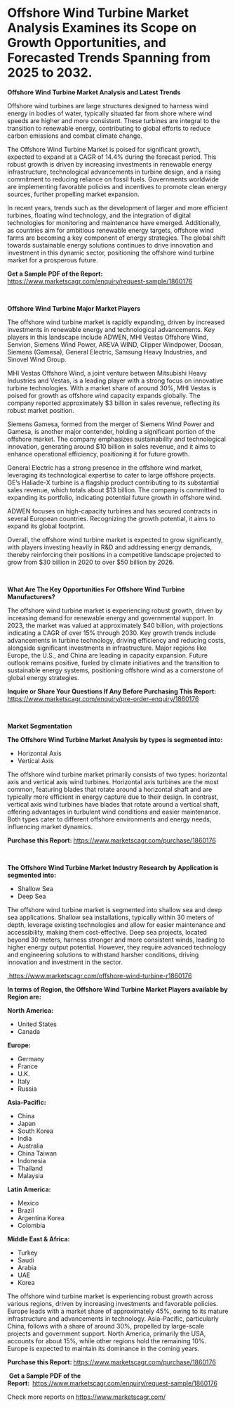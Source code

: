 <p><h1>Offshore Wind Turbine Market Analysis Examines its Scope on Growth Opportunities, and Forecasted Trends Spanning from 2025 to 2032.</h1></p><p><strong>Offshore Wind Turbine Market Analysis and Latest Trends</strong></p>
<p><p>Offshore wind turbines are large structures designed to harness wind energy in bodies of water, typically situated far from shore where wind speeds are higher and more consistent. These turbines are integral to the transition to renewable energy, contributing to global efforts to reduce carbon emissions and combat climate change.</p><p>The Offshore Wind Turbine Market is poised for significant growth, expected to expand at a CAGR of 14.4% during the forecast period. This robust growth is driven by increasing investments in renewable energy infrastructure, technological advancements in turbine design, and a rising commitment to reducing reliance on fossil fuels. Governments worldwide are implementing favorable policies and incentives to promote clean energy sources, further propelling market expansion.</p><p>In recent years, trends such as the development of larger and more efficient turbines, floating wind technology, and the integration of digital technologies for monitoring and maintenance have emerged. Additionally, as countries aim for ambitious renewable energy targets, offshore wind farms are becoming a key component of energy strategies. The global shift towards sustainable energy solutions continues to drive innovation and investment in this dynamic sector, positioning the offshore wind turbine market for a prosperous future.</p></p>
<p><strong>Get a Sample PDF of the Report:&nbsp;</strong> <a href="https://www.marketscagr.com/enquiry/request-sample/1860176?utm_campaign=2097&utm_medium=2&utm_source=Github&utm_content=ia&utm_term=08042025&utm_id=offshore-wind-turbine">https://www.marketscagr.com/enquiry/request-sample/1860176</a></p>
<p>&nbsp;</p>
<p><strong>Offshore Wind Turbine Major Market Players</strong></p>
<p><p>The offshore wind turbine market is rapidly expanding, driven by increased investments in renewable energy and technological advancements. Key players in this landscape include ADWEN, MHI Vestas Offshore Wind, Senvion, Siemens Wind Power, AREVA WIND, Clipper Windpower, Doosan, Siemens (Gamesa), General Electric, Samsung Heavy Industries, and Sinovel Wind Group.</p><p>MHI Vestas Offshore Wind, a joint venture between Mitsubishi Heavy Industries and Vestas, is a leading player with a strong focus on innovative turbine technologies. With a market share of around 30%, MHI Vestas is poised for growth as offshore wind capacity expands globally. The company reported approximately $3 billion in sales revenue, reflecting its robust market position.</p><p>Siemens Gamesa, formed from the merger of Siemens Wind Power and Gamesa, is another major contender, holding a significant portion of the offshore market. The company emphasizes sustainability and technological innovation, generating around $10 billion in sales revenue, and it aims to enhance operational efficiency, positioning it for future growth.</p><p>General Electric has a strong presence in the offshore wind market, leveraging its technological expertise to cater to large offshore projects. GE’s Haliade-X turbine is a flagship product contributing to its substantial sales revenue, which totals about $13 billion. The company is committed to expanding its portfolio, indicating potential future growth in offshore wind.</p><p>ADWEN focuses on high-capacity turbines and has secured contracts in several European countries. Recognizing the growth potential, it aims to expand its global footprint.</p><p>Overall, the offshore wind turbine market is expected to grow significantly, with players investing heavily in R&D and addressing energy demands, thereby reinforcing their positions in a competitive landscape projected to grow from $30 billion in 2020 to over $50 billion by 2026.</p></p>
<p>&nbsp;</p>
<p><strong>What Are The Key Opportunities For Offshore Wind Turbine Manufacturers?</strong></p>
<p><p>The offshore wind turbine market is experiencing robust growth, driven by increasing demand for renewable energy and governmental support. In 2023, the market was valued at approximately $40 billion, with projections indicating a CAGR of over 15% through 2030. Key growth trends include advancements in turbine technology, driving efficiency and reducing costs, alongside significant investments in infrastructure. Major regions like Europe, the U.S., and China are leading in capacity expansion. Future outlook remains positive, fueled by climate initiatives and the transition to sustainable energy systems, positioning offshore wind as a cornerstone of global energy strategies.</p></p>
<p><strong>Inquire or Share Your Questions If Any Before Purchasing This Report:</strong> <a href="https://www.marketscagr.com/enquiry/pre-order-enquiry/1860176?utm_campaign=2097&utm_medium=2&utm_source=Github&utm_content=ia&utm_term=08042025&utm_id=offshore-wind-turbine">https://www.marketscagr.com/enquiry/pre-order-enquiry/1860176</a></p>
<p>&nbsp;</p>
<p><strong>Market Segmentation</strong></p>
<p><strong>The Offshore Wind Turbine Market Analysis by types is segmented into:</strong></p>
<p><ul><li>Horizontal Axis</li><li>Vertical Axis</li></ul></p>
<p><p>The offshore wind turbine market primarily consists of two types: horizontal axis and vertical axis wind turbines. Horizontal axis turbines are the most common, featuring blades that rotate around a horizontal shaft and are typically more efficient in energy capture due to their design. In contrast, vertical axis wind turbines have blades that rotate around a vertical shaft, offering advantages in turbulent wind conditions and easier maintenance. Both types cater to different offshore environments and energy needs, influencing market dynamics.</p></p>
<p><strong>Purchase this Report:&nbsp;</strong><a href="https://www.marketscagr.com/purchase/1860176?utm_campaign=2097&utm_medium=2&utm_source=Github&utm_content=ia&utm_term=08042025&utm_id=offshore-wind-turbine">https://www.marketscagr.com/purchase/1860176</a></p>
<p>&nbsp;</p>
<p><strong>The Offshore Wind Turbine Market Industry Research by Application is segmented into:</strong></p>
<p><ul><li>Shallow Sea</li><li>Deep Sea</li></ul></p>
<p><p>The offshore wind turbine market is segmented into shallow sea and deep sea applications. Shallow sea installations, typically within 30 meters of depth, leverage existing technologies and allow for easier maintenance and accessibility, making them cost-effective. Deep sea projects, located beyond 30 meters, harness stronger and more consistent winds, leading to higher energy output potential. However, they require advanced technology and engineering solutions to withstand harsher conditions, driving innovation and investment in the sector.</p></p>
<p><a href="https://www.marketscagr.com/offshore-wind-turbine-r1860176?utm_campaign=2097&utm_medium=2&utm_source=Github&utm_content=ia&utm_term=08042025&utm_id=offshore-wind-turbine">&nbsp;https://www.marketscagr.com/offshore-wind-turbine-r1860176</a></p>
<p><strong>In terms of Region, the Offshore Wind Turbine Market Players available by Region are:</strong></p>
<p>
    <p> <strong> North America: </strong>
        <ul>
            <li>United States</li>
            <li>Canada</li>
        </ul>
        </p> 
    <p> <strong> Europe: </strong>
        <ul>
            <li>Germany</li>
            <li>France</li>
            <li>U.K.</li>
            <li>Italy</li>
            <li>Russia</li>
        </ul>
        </p> 
    <p> <strong> Asia-Pacific: </strong>
        <ul>
            <li>China</li>
            <li>Japan</li>
            <li>South Korea</li>
            <li>India</li>
            <li>Australia</li>
            <li>China Taiwan</li>
            <li>Indonesia</li>
            <li>Thailand</li>
            <li>Malaysia</li>
        </ul>
        </p> 
    <p> <strong> Latin America: </strong>
        <ul>
            <li>Mexico</li>
            <li>Brazil</li>
            <li>Argentina Korea</li>
            <li>Colombia</li>
        </ul>
        </p> 
    <p> <strong> Middle East & Africa: </strong>
        <ul>
            <li>Turkey</li>
            <li>Saudi</li>
            <li>Arabia</li>
            <li>UAE</li>
            <li>Korea</li>
        </ul>
    </p>
    </p>
<p><p>The offshore wind turbine market is experiencing robust growth across various regions, driven by increasing investments and favorable policies. Europe leads with a market share of approximately 45%, owing to its mature infrastructure and advancements in technology. Asia-Pacific, particularly China, follows with a share of around 30%, propelled by large-scale projects and government support. North America, primarily the USA, accounts for about 15%, while other regions hold the remaining 10%. Europe is expected to maintain its dominance in the coming years.</p></p>
<p><strong>Purchase this Report: </strong><a href="https://www.marketscagr.com/purchase/1860176?utm_campaign=2097&utm_medium=2&utm_source=Github&utm_content=ia&utm_term=08042025&utm_id=offshore-wind-turbine">https://www.marketscagr.com/purchase/1860176</a></p>
<p>&nbsp;<strong>Get a Sample PDF of the Report:&nbsp;&nbsp;</strong><a href="https://www.marketscagr.com/enquiry/request-sample/1860176?utm_campaign=2097&utm_medium=2&utm_source=Github&utm_content=ia&utm_term=08042025&utm_id=offshore-wind-turbine">https://www.marketscagr.com/enquiry/request-sample/1860176</a></p>
<p><strong></strong></p>
<p>Check more reports on <a href="https://www.marketscagr.com/?utm_campaign=2097&utm_medium=2&utm_source=Github&utm_content=ia&utm_term=08042025&utm_id=offshore-wind-turbine">https://www.marketscagr.com/</a></p>